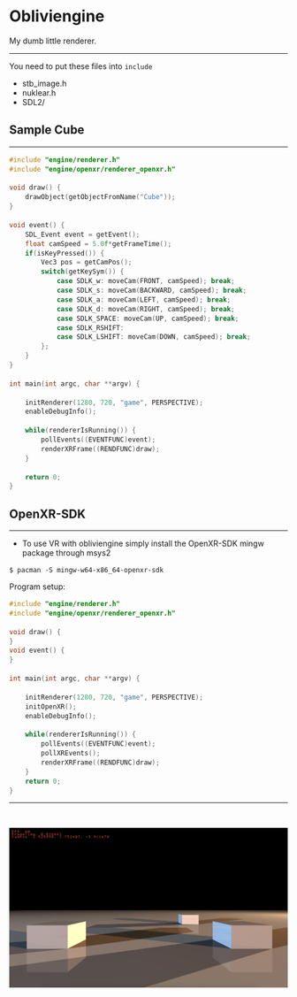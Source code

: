 # Obliviengine

My dumb little renderer.

--- 

You need to put these files into ``include``

* stb_image.h
* nuklear.h
* SDL2/

## Sample Cube

---

```c
#include "engine/renderer.h"
#include "engine/openxr/renderer_openxr.h"

void draw() {
	drawObject(getObjectFromName("Cube"));
}

void event() {
	SDL_Event event = getEvent();
	float camSpeed = 5.0f*getFrameTime();
	if(isKeyPressed()) {
		Vec3 pos = getCamPos();
		switch(getKeySym()) {
			case SDLK_w: moveCam(FRONT, camSpeed); break;
			case SDLK_s: moveCam(BACKWARD, camSpeed); break;
			case SDLK_a: moveCam(LEFT, camSpeed); break;
			case SDLK_d: moveCam(RIGHT, camSpeed); break;
			case SDLK_SPACE: moveCam(UP, camSpeed); break;
			case SDLK_RSHIFT:
			case SDLK_LSHIFT: moveCam(DOWN, camSpeed); break;
		};
	}	
}

int main(int argc, char **argv) {
	
	initRenderer(1280, 720, "game", PERSPECTIVE);
	enableDebugInfo();
	
	while(rendererIsRunning()) {
		pollEvents((EVENTFUNC)event);
		renderXRFrame((RENDFUNC)draw);
	}
	
	return 0;
}
```

## OpenXR-SDK

---

* To use VR with obliviengine simply install the OpenXR-SDK mingw package through msys2

```
$ pacman -S mingw-w64-x86_64-openxr-sdk
```

Program setup:

```c
#include "engine/renderer.h"
#include "engine/openxr/renderer_openxr.h"

void draw() {
}
void event() {
}

int main(int argc, char **argv) {
	
	initRenderer(1280, 720, "game", PERSPECTIVE);
	initOpenXR();
	enableDebugInfo();
	
	while(rendererIsRunning()) {
		pollEvents((EVENTFUNC)event);
		pollXREvents();
		renderXRFrame((RENDFUNC)draw);
	}
	return 0;
}
```

--- 

<div align="center">
  <br />
  <p>
    <a><img src="https://github.com/TristanWellman/obliviengine/blob/main/voxelTrace.png" width="800" alt="wellang" /></a>
  </p>
  <br />
</div>
